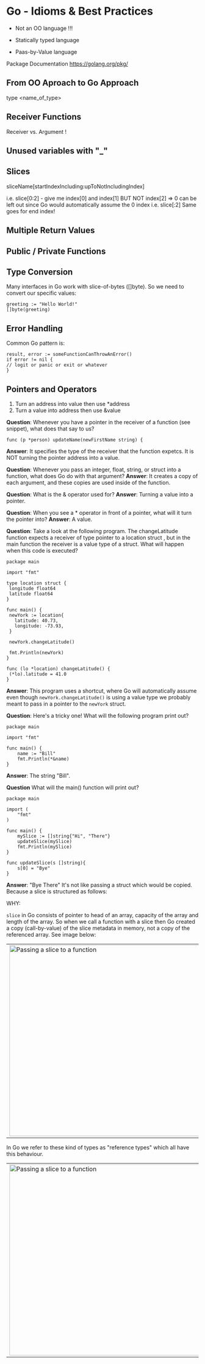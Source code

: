 # Go - Idioms & Best Practices

* Not an OO language !!!

* Statically typed language

* Paas-by-Value language

Package Documentation https://golang.org/pkg/

## From OO Aproach to Go Approach

type <name_of_type> <datatype>

## Receiver Functions

Receiver vs. Argument !

## Unused variables with "_"

## Slices

sliceName[startIndexIncluding:upToNotIncludingIndex]

i.e. slice[0:2] - give me index[0] and index[1] BUT NOT index[2]
=> 0 can be left out since Go would automatically assume the 0 index
i.e. slice[:2]
Same goes for end index!

## Multiple Return Values

## Public / Private Functions

## Type Conversion
Many interfaces in Go work with slice-of-bytes ([]byte). So we need to convert
our specific values:

```
greeting := "Hello World!"
[]byte(greeting)
```

## Error Handling

Common Go pattern is:

```
result, error := someFunctionCanThrowAnError()
if error != nil {
// logit or panic or exit or whatever
}
```

## Pointers and Operators

1. Turn an address into value then use *address
2. Turn a value into address then use &value

**Question**: Whenever you have a pointer in the receiver of a function (see snippet), what does that say to us?
```
func (p *person) updateName(newFirstName string) {
```
**Answer**: It specifies the type of the receiver that the function expetcs. It is NOT turning the pointer address into a value.


**Question**: Whenever you pass an integer, float, string, or struct into a function, what does Go do with that argument?
**Answer**: It creates a copy of each argument, and these copies are used inside of the function.

**Question**: What is the &  operator used for?
**Answer**: Turning a value into a pointer.

**Question**: When you see a * operator in front of a pointer, what will it turn the pointer into?
**Answer**: A value.

**Question**: Take a look at the following program.  The changeLatitude function expects a receiver of type pointer to a location struct , but in the main function the receiver is a value type of a struct.  What will happen when this code is executed?

```
package main
 
import "fmt"
 
type location struct {
 longitude float64
 latitude float64
}
 
func main() {
 newYork := location{
   latitude: 40.73,
   longitude: -73.93,
 }
 
 newYork.changeLatitude()
 
 fmt.Println(newYork)
}
 
func (lo *location) changeLatitude() {
 (*lo).latitude = 41.0
}

```
**Answer**: This program uses a shortcut, where Go will automatically assume even though ``` newYork.changeLatitude() ``` is using a value type we probably meant to pass in a pointer to the ```newYork``` struct.


**Question**: Here's a tricky one!  What will the following program print out?

```
package main
 
import "fmt"
 
func main() {
    name := "Bill"
    fmt.Println(*&name)
}

```
**Answer**: The string "Bill".

**Question** What will the main() function will print out?
```
package main

import (
	"fmt"
)

func main() {
	mySlice := []string{"Hi", "There"}
	updateSlice(mySlice)
	fmt.Println(mySlice)
}

func updateSlice(s []string){
    s[0] = "Bye"
}
```

**Answer**: "Bye There"
It's not like passing a struct which would be copied. Because a slice is structured as follows:

WHY:

```slice``` in Go consists of pointer to head of an array, capacity of the array and length of the array. So when we call a function with a slice then Go created a copy (call-by-value) of the slice metadata in memory, not a copy of the referenced array. See image below:

<table><tr><td>
<img align="center" src="./pics/slice_mem.png" title="Passing a slice to a function" width="500">
</td></tr></table>

In Go we refer to these kind of types as "reference types" which all have this behaviour.

<table><tr><td>
<img align="center" src="./pics/reference_types.png" title="Passing a slice to a function" width="500">
</td></tr></table>